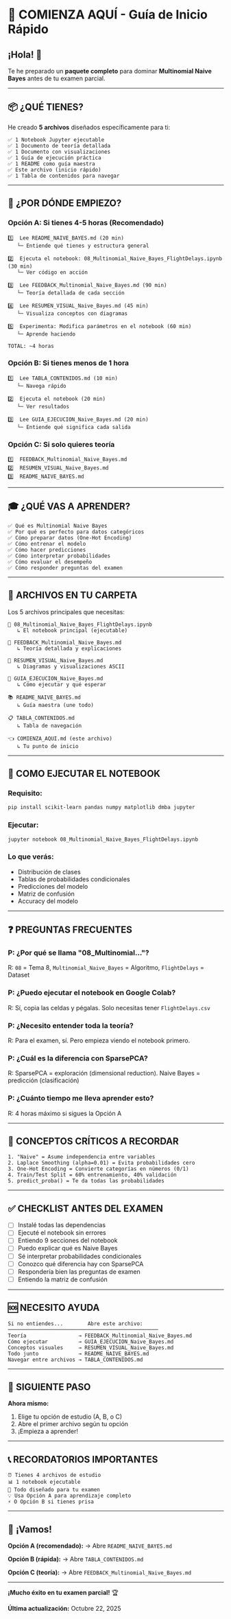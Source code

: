 # 🚀 COMIENZA AQUÍ - Guía de Inicio Rápido

## ¡Hola! 👋

Te he preparado un **paquete completo** para dominar **Multinomial Naive Bayes** antes de tu examen parcial.

---

## 📦 ¿QUÉ TIENES?

He creado **5 archivos** diseñados específicamente para ti:

```
✅ 1 Notebook Jupyter ejecutable
✅ 1 Documento de teoría detallada
✅ 1 Documento con visualizaciones
✅ 1 Guía de ejecución práctica
✅ 1 README como guía maestra
✅ Este archivo (inicio rápido)
✅ 1 Tabla de contenidos para navegar
```

---

## 🎯 ¿POR DÓNDE EMPIEZO?

### **Opción A: Si tienes 4-5 horas (Recomendado)**

```
1️⃣  Lee README_NAIVE_BAYES.md (20 min)
   └─ Entiende qué tienes y estructura general

2️⃣  Ejecuta el notebook: 08_Multinomial_Naive_Bayes_FlightDelays.ipynb (30 min)
   └─ Ver código en acción

3️⃣  Lee FEEDBACK_Multinomial_Naive_Bayes.md (90 min)
   └─ Teoría detallada de cada sección

4️⃣  Lee RESUMEN_VISUAL_Naive_Bayes.md (45 min)
   └─ Visualiza conceptos con diagramas

5️⃣  Experimenta: Modifica parámetros en el notebook (60 min)
   └─ Aprende haciendo

TOTAL: ~4 horas
```

### **Opción B: Si tienes menos de 1 hora**

```
1️⃣  Lee TABLA_CONTENIDOS.md (10 min)
   └─ Navega rápido

2️⃣  Ejecuta el notebook (20 min)
   └─ Ver resultados

3️⃣  Lee GUIA_EJECUCION_Naive_Bayes.md (20 min)
   └─ Entiende qué significa cada salida
```

### **Opción C: Si solo quieres teoría**

```
1️⃣  FEEDBACK_Multinomial_Naive_Bayes.md
2️⃣  RESUMEN_VISUAL_Naive_Bayes.md
3️⃣  README_NAIVE_BAYES.md
```

---

## 🎓 ¿QUÉ VAS A APRENDER?

```
✅ Qué es Multinomial Naive Bayes
✅ Por qué es perfecto para datos categóricos
✅ Cómo preparar datos (One-Hot Encoding)
✅ Cómo entrenar el modelo
✅ Cómo hacer predicciones
✅ Cómo interpretar probabilidades
✅ Cómo evaluar el desempeño
✅ Cómo responder preguntas del examen
```

---

## 📁 ARCHIVOS EN TU CARPETA

Los 5 archivos principales que necesitas:

```
📓 08_Multinomial_Naive_Bayes_FlightDelays.ipynb
   ↳ El notebook principal (ejecutable)

📖 FEEDBACK_Multinomial_Naive_Bayes.md
   ↳ Teoría detallada y explicaciones

🎨 RESUMEN_VISUAL_Naive_Bayes.md
   ↳ Diagramas y visualizaciones ASCII

🚀 GUIA_EJECUCION_Naive_Bayes.md
   ↳ Cómo ejecutar y qué esperar

📚 README_NAIVE_BAYES.md
   ↳ Guía maestra (une todo)

📋 TABLA_CONTENIDOS.md
   ↳ Tabla de navegación

👈 COMIENZA_AQUI.md (este archivo)
   ↳ Tu punto de inicio
```

---

## 🎯 COMO EJECUTAR EL NOTEBOOK

### **Requisito:**
```bash
pip install scikit-learn pandas numpy matplotlib dmba jupyter
```

### **Ejecutar:**
```bash
jupyter notebook 08_Multinomial_Naive_Bayes_FlightDelays.ipynb
```

### **Lo que verás:**
- Distribución de clases
- Tablas de probabilidades condicionales
- Predicciones del modelo
- Matriz de confusión
- Accuracy del modelo

---

## ❓ PREGUNTAS FRECUENTES

### **P: ¿Por qué se llama "08_Multinomial..."?**
R: `08` = Tema 8, `Multinomial_Naive_Bayes` = Algoritmo, `FlightDelays` = Dataset

### **P: ¿Puedo ejecutar el notebook en Google Colab?**
R: Sí, copia las celdas y pégalas. Solo necesitas tener `FlightDelays.csv`

### **P: ¿Necesito entender toda la teoría?**
R: Para el examen, sí. Pero empieza viendo el notebook primero.

### **P: ¿Cuál es la diferencia con SparsePCA?**
R: SparsePCA = exploración (dimensional reduction). Naive Bayes = predicción (clasificación)

### **P: ¿Cuánto tiempo me lleva aprender esto?**
R: 4 horas máximo si sigues la Opción A

---

## 🔑 CONCEPTOS CRÍTICOS A RECORDAR

```
1. "Naive" = Asume independencia entre variables
2. Laplace Smoothing (alpha=0.01) = Evita probabilidades cero
3. One-Hot Encoding = Convierte categorías en números (0/1)
4. Train/Test Split = 60% entrenamiento, 40% validación
5. predict_proba() = Te da todas las probabilidades
```

---

## ✅ CHECKLIST ANTES DEL EXAMEN

- [ ] Instalé todas las dependencias
- [ ] Ejecuté el notebook sin errores
- [ ] Entiendo 9 secciones del notebook
- [ ] Puedo explicar qué es Naive Bayes
- [ ] Sé interpretar probabilidades condicionales
- [ ] Conozco qué diferencia hay con SparsePCA
- [ ] Respondería bien las preguntas de examen
- [ ] Entiendo la matriz de confusión

---

## 🆘 NECESITO AYUDA

```
Si no entiendes...        Abre este archivo:
─────────────────────────────────────────────────
Teoría                 → FEEDBACK_Multinomial_Naive_Bayes.md
Cómo ejecutar          → GUIA_EJECUCION_Naive_Bayes.md
Conceptos visuales     → RESUMEN_VISUAL_Naive_Bayes.md
Todo junto             → README_NAIVE_BAYES.md
Navegar entre archivos → TABLA_CONTENIDOS.md
```

---

## 🎊 SIGUIENTE PASO

**Ahora mismo:**

1. Elige tu opción de estudio (A, B, o C)
2. Abre el primer archivo según tu opción
3. ¡Empieza a aprender!

---

## 📞 RECORDATORIOS IMPORTANTES

```
⏰ Tienes 4 archivos de estudio
📊 1 notebook ejecutable
🎯 Todo diseñado para tu examen
💡 Usa Opción A para aprendizaje completo
⚡ O Opción B si tienes prisa
```

---

## 🚀 ¡Vamos!

**Opción A (recomendado):**
→ Abre `README_NAIVE_BAYES.md`

**Opción B (rápida):**
→ Abre `TABLA_CONTENIDOS.md`

**Opción C (teoría):**
→ Abre `FEEDBACK_Multinomial_Naive_Bayes.md`

---

**¡Mucho éxito en tu examen parcial!** 🏆

**Última actualización:** Octubre 22, 2025

